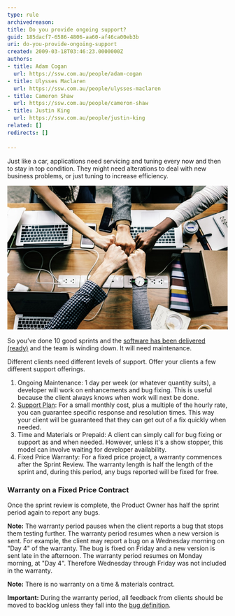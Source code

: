 ```yaml
---
type: rule
archivedreason: 
title: Do you provide ongoing support?
guid: 185dacf7-6586-4806-aa60-af46ca00eb3b
uri: do-you-provide-ongoing-support
created: 2009-03-18T03:46:23.0000000Z
authors:
- title: Adam Cogan
  url: https://ssw.com.au/people/adam-cogan
- title: Ulysses Maclaren
  url: https://ssw.com.au/people/ulysses-maclaren
- title: Cameron Shaw
  url: https://ssw.com.au/people/cameron-shaw
- title: Justin King
  url: https://ssw.com.au/people/justin-king
related: []
redirects: []

---
```


Just like a car, applications need servicing and tuning every now and then to stay in top condition. They might need alterations to deal with new business problems, or just tuning to increase efficiency.

![Figure: What happens after the software has been delivered and the development team moves on. The next phase is maintenance](sucessful-project-and-now.jpeg)  

<!--endintro-->

So you’ve done 10 good sprints and the [software has been delivered (ready)](/have-a-definition-of-ready) and the team is winding down. It will need maintenance.

Different clients need different levels of support. Offer your clients a few different support offerings.

1. Ongoing Maintenance: 1 day per week (or whatever quantity suits), a developer will work on enhancements and bug fixing. This is useful because the client always knows when work will next be done.
2. [Support Plan](https://www.ssw.com.au/ssw/Consulting/Support-Plans.aspx): For a small monthly cost, plus a multiple of the hourly rate, you can guarantee specific response and resolution times. This way your client will be guaranteed that they can get out of a fix quickly when needed. 
3. Time and Materials or Prepaid: A client can simply call for bug fixing or support as and when needed. However, unless it's a show stopper, this model can involve waiting for developer availability.
4. Fixed Price Warranty: For a fixed price project, a warranty commences after the Sprint Review. The warranty length is half the length of the sprint and, during this period, any bugs reported will be fixed for free.


### Warranty on a Fixed Price Contract

Once the sprint review is complete, the Product Owner has half the sprint period again to report any bugs.

**Note:** The warranty period pauses when the client reports a bug that stops them testing further. The warranty period resumes when a new version is sent. For example, the client may report a bug on a Wednesday morning on "Day 4" of the warranty. The bug is fixed on Friday and a new version is sent late in the afternoon. The warranty period resumes on Monday morning, at "Day 4". Therefore Wednesday through Friday was not included in the warranty.

**Note:** There is no warranty on a time & materials contract.

**Important:** During the warranty period, all feedback from clients should be moved to backlog unless they fall into the [bug definition](/management-is-your-client-clear-on-the-definition-of-a-bug).
